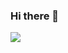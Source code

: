 ### Hi there 👋

<!--
**kswim57/kswim57** is a ✨ _special_ ✨ repository because its `README.md` (this file) appears on your GitHub profile.

Here are some ideas to get you started:

- 🔭 I’m currently working on ...
- 🌱 I’m currently learning ...
- 👯 I’m looking to collaborate on ...
- 🤔 I’m looking for help with ...
- 💬 Ask me about ...
- 📫 How to reach me: ...
- 😄 Pronouns: ...
- ⚡ Fun fact: ...
-->

<a href="https://velog.io/@sootudio" target="_blank"><img src="https://img.shields.io/badge/My Blog-FFFFFF?style=flat-square&logo=Velog&logoColor=#20C997"/></a>
